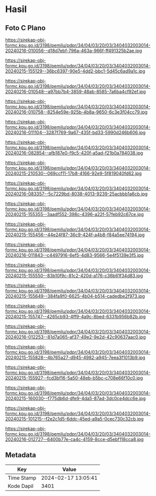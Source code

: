 # Hasil

## Foto C Plano

https://sirekap-obj-formc.kpu.go.id/3198/pemilu/pdpr/34/04/03/20/03/3404032003014-20240216-010056--d18d7ebf-796a-463a-966f-ff491325b2ae.jpg

https://sirekap-obj-formc.kpu.go.id/3198/pemilu/pdpr/34/04/03/20/03/3404032003014-20240215-155129--36bc6397-90e5-4dd2-bbc1-5d45c6ad9a1c.jpg

https://sirekap-obj-formc.kpu.go.id/3198/pemilu/pdpr/34/04/03/20/03/3404032003014-20240216-010548--a97bb7b4-3859-48ab-8585-7a6ba4cf92ef.jpg

https://sirekap-obj-formc.kpu.go.id/3198/pemilu/pdpr/34/04/03/20/03/3404032003014-20240216-010758--8254e59e-925b-4b8a-9650-6c3e3f04cc79.jpg

https://sirekap-obj-formc.kpu.go.id/3198/pemilu/pdpr/34/04/03/20/03/3404032003014-20240216-011104--3287f769-9a67-435f-bd33-5990d246b606.jpg

https://sirekap-obj-formc.kpu.go.id/3198/pemilu/pdpr/34/04/03/20/03/3404032003014-20240216-082854--afb187e0-f9c5-420f-a5ad-f21b0a784038.jpg

https://sirekap-obj-formc.kpu.go.id/3198/pemilu/pdpr/34/04/03/20/03/3404032003014-20240215-210530--069ccf11-17b8-4166-92e9-5f819040fd62.jpg

https://sirekap-obj-formc.kpu.go.id/3198/pemilu/pdpr/34/04/03/20/03/3404032003014-20240216-083357--5c7229bd-8038-4013-9239-25acbbb1a6cb.jpg

https://sirekap-obj-formc.kpu.go.id/3198/pemilu/pdpr/34/04/03/20/03/3404032003014-20240215-155355--3aadf552-398c-4396-a22f-57feb92c67ce.jpg

https://sirekap-obj-formc.kpu.go.id/3198/pemilu/pdpr/34/04/03/20/03/3404032003014-20240215-155456--44e24f87-36c9-424f-a4b8-f84a5ee74194.jpg

https://sirekap-obj-formc.kpu.go.id/3198/pemilu/pdpr/34/04/03/20/03/3404032003014-20240216-011843--c4497916-6ef5-4d83-9566-5e4f5139e3f5.jpg

https://sirekap-obj-formc.kpu.go.id/3198/pemilu/pdpr/34/04/03/20/03/3404032003014-20240215-155550--83b10f9c-81c2-420d-a176-c36b61f34d83.jpg

https://sirekap-obj-formc.kpu.go.id/3198/pemilu/pdpr/34/04/03/20/03/3404032003014-20240215-155649--384fa9f0-6625-4b04-b514-cadedbe2f973.jpg

https://sirekap-obj-formc.kpu.go.id/3198/pemilu/pdpr/34/04/03/20/03/3404032003014-20240215-155747--4265cb93-4ff9-4a9c-8bed-6331b956b82b.jpg

https://sirekap-obj-formc.kpu.go.id/3198/pemilu/pdpr/34/04/03/20/03/3404032003014-20240216-012253--81d7a065-af37-49e2-9e2d-42c90637aac0.jpg

https://sirekap-obj-formc.kpu.go.id/3198/pemilu/pdpr/34/04/03/20/03/3404032003014-20240215-155828--4b765a27-d945-4982-a945-7eea3f1013b9.jpg

https://sirekap-obj-formc.kpu.go.id/3198/pemilu/pdpr/34/04/03/20/03/3404032003014-20240215-155927--fcd3bf16-5a50-48eb-b5bc-c708e66f10c0.jpg

https://sirekap-obj-formc.kpu.go.id/3198/pemilu/pdpr/34/04/03/20/03/3404032003014-20240215-160030--f775db6d-dfe9-4da5-87ad-3dc0ce4dcc6e.jpg

https://sirekap-obj-formc.kpu.go.id/3198/pemilu/pdpr/34/04/03/20/03/3404032003014-20240215-101215--f2e2c1d5-6ddc-45ed-a9a5-0cec730c32cb.jpg

https://sirekap-obj-formc.kpu.go.id/3198/pemilu/pdpr/34/04/03/20/03/3404032003014-20240216-012727--6400b77e-ca4c-4159-8cce-d5ebf118cca8.jpg


## Metadata

| Key        | Value               |
| ---------- | ------------------- |
| Time Stamp | 2024-02-17 13:05:41 |
| Kode Dapil | 3401                |



